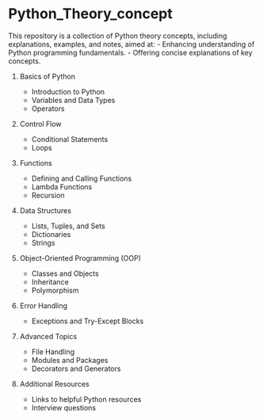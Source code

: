 # Python_Theory_concept
This repository is a collection of Python theory concepts, including explanations, examples, and notes, aimed at: - Enhancing understanding of Python programming fundamentals. - Offering concise explanations of key concepts.

1. Basics of Python
   - Introduction to Python
   - Variables and Data Types
   - Operators

2. Control Flow
   - Conditional Statements
   - Loops

3. Functions
   - Defining and Calling Functions
   - Lambda Functions
   - Recursion

4. Data Structures
   - Lists, Tuples, and Sets
   - Dictionaries
   - Strings

5. Object-Oriented Programming (OOP)
   - Classes and Objects
   - Inheritance
   - Polymorphism

6. Error Handling
   - Exceptions and Try-Except Blocks

7. Advanced Topics
   - File Handling
   - Modules and Packages
   - Decorators and Generators

8. Additional Resources
   - Links to helpful Python resources
   - Interview questions
